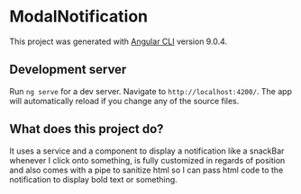 # ModalNotification

This project was generated with [Angular CLI](https://github.com/angular/angular-cli) version 9.0.4.

## Development server

Run `ng serve` for a dev server. Navigate to `http://localhost:4200/`. The app will automatically reload if you change any of the source files.

## What does this project do?

It uses a service and a component to display a notification like a snackBar whenever I click onto something, is fully customized in regards of position and also comes with a pipe to sanitize html so I can pass html code to the notification to display bold text or something.

